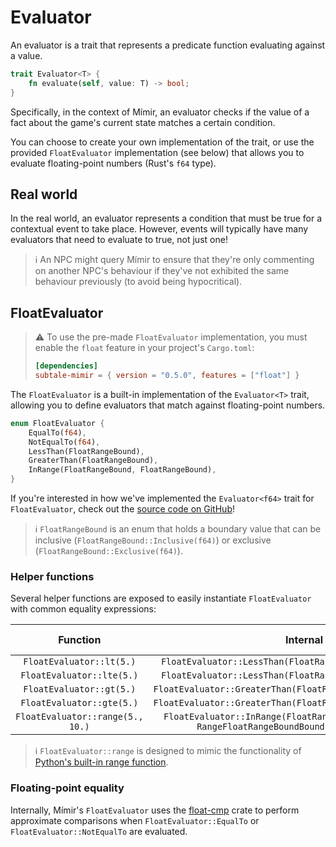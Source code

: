 # Evaluator

An evaluator is a trait that represents a predicate function evaluating against a value.

```rs
trait Evaluator<T> {
    fn evaluate(self, value: T) -> bool;
}
```

Specifically, in the context of Mímir, an evaluator checks if the value of a fact about the game's current state matches a certain condition.

You can choose to create your own implementation of the trait, or use the provided `FloatEvaluator` implementation (see below) that allows you to evaluate floating-point numbers (Rust's `f64` type).

## Real world

In the real world, an evaluator represents a condition that must be true for a contextual event to take place. However, events will typically have many evaluators that need to evaluate to true, not just one!

> ℹ️ An NPC might query Mímir to ensure that they're only commenting on another NPC's behaviour if they've not exhibited the same behaviour previously (to avoid being hypocritical).

## FloatEvaluator

> ⚠️ To use the pre-made `FloatEvaluator` implementation, you must enable the `float` feature in your project's `Cargo.toml`:
>
> ```toml
> [dependencies]
> subtale-mimir = { version = "0.5.0", features = ["float"] }
> ```

The `FloatEvaluator` is a built-in implementation of the `Evaluator<T>` trait, allowing you to define evaluators that match against floating-point numbers.

```rs
enum FloatEvaluator {
    EqualTo(f64),
    NotEqualTo(f64),
    LessThan(FloatRangeBound),
    GreaterThan(FloatRangeBound),
    InRange(FloatRangeBound, FloatRangeBound),
}
```

If you're interested in how we've implemented the `Evaluator<f64>` trait for `FloatEvaluator`, check out the [source code on GitHub][float-src]!

> ℹ️ `FloatRangeBound` is an enum that holds a boundary value that can be inclusive (`FloatRangeBound::Inclusive(f64)`) or exclusive (`FloatRangeBound::Exclusive(f64)`).

### Helper functions

Several helper functions are exposed to easily instantiate `FloatEvaluator` with common equality expressions:

|             Function             |                                               Internal                                               | Equivalent to |
|:--------------------------------:|:----------------------------------------------------------------------------------------------------:|:-------------:|
|     `FloatEvaluator::lt(5.)`     |                      `FloatEvaluator::LessThan(FloatRangeBound::Exclusive(5.))`                      |    `x < 5`    |
|    `FloatEvaluator::lte(5.)`     |                      `FloatEvaluator::LessThan(FloatRangeBound::Inclusive(5.))`                      |    `x ≤ 5`    |
|     `FloatEvaluator::gt(5.)`     |                    `FloatEvaluator::GreaterThan(FloatRangeBound::Exclusive(5.))`                     |    `x > 5`    |
|    `FloatEvaluator::gte(5.)`     |                    `FloatEvaluator::GreaterThan(FloatRangeBound::Inclusive(5.))`                     |    `x ≥ 5`    |
| `FloatEvaluator::range(5., 10.)` | `FloatEvaluator::InRange(FloatRangeBound::Inclusive(5.), RangeFloatRangeBoundBound::Exclusive(10.))` | `5 ≤ x < 10`  |

> ℹ️ `FloatEvaluator::range` is designed to mimic the functionality of [Python's built-in range function][py-range].

### Floating-point equality

Internally, Mímir's `FloatEvaluator` uses the [float-cmp][float-cmp] crate to perform approximate comparisons when `FloatEvaluator::EqualTo` or `FloatEvaluator::NotEqualTo` are evaluated.

[float-src]: https://github.com/subtalegames/mimir/blob/main/crates/subtale-mimir/src/evaluator.rs#L37-L93
[py-range]: https://docs.python.org/3/library/functions.html#func-range
[float-cmp]: https://crates.io/crates/float-cmp
